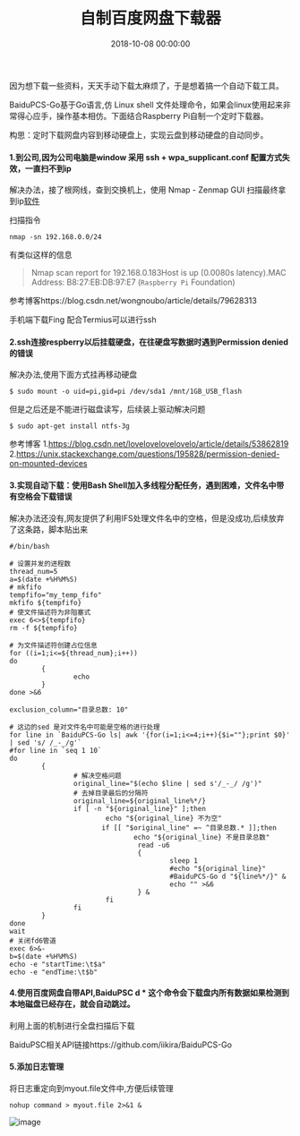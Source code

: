 ﻿---
layout: post
title: 自制百度网盘下载器
date: 2018-10-08 00:00:00
categories: 物联网
tags: Raspberry Pi
---

因为想下载一些资料，天天手动下载太麻烦了，于是想着搞一个自动下载工具。

BaiduPCS-Go基于Go语言,仿 Linux shell 文件处理命令，如果会linux使用起来非常得心应手，操作基本相仿。下面结合Raspberry Pi自制一个定时下载器。

构思：定时下载网盘内容到移动硬盘上，实现云盘到移动硬盘的自动同步。

#### 1.到公司,因为公司电脑是window 采用 ssh + wpa_supplicant.conf 配置方式失效，一直扫不到ip

解决办法，接了根网线，查到交换机上，使用 Nmap - Zenmap GUI 扫描最终拿到ip[软件](https://nmap.org/download.html)

扫描指令

```shell
nmap -sn 192.168.0.0/24
```

有类似这样的信息 

> Nmap scan report for 192.168.0.183Host is up (0.0080s latency).MAC Address: B8:27:EB:DB:97:E7 (``Raspberry Pi`` Foundation)

参考博客https://blog.csdn.net/wongnoubo/article/details/79628313

手机端下载Fing 配合Termius可以进行ssh

#### 2.ssh连接respberry以后挂载硬盘，在往硬盘写数据时遇到Permission denied的错误

解决办法,使用下面方式挂再移动硬盘

```shell
$ sudo mount -o uid=pi,gid=pi /dev/sda1 /mnt/1GB_USB_flash
```

但是之后还是不能进行磁盘读写，后续装上驱动解决问题

```shell
$ sudo apt-get install ntfs-3g
```

参考博客
1.https://blog.csdn.net/lovelovelovelovelo/article/details/53862819
2.https://unix.stackexchange.com/questions/195828/permission-denied-on-mounted-devices

#### 3.实现自动下载：使用Bash Shell加入多线程分配任务，遇到困难，文件名中带有空格会下载错误

解决办法还没有,网友提供了利用IFS处理文件名中的空格，但是没成功,后续放弃了这条路，脚本贴出来

```shell
#/bin/bash

# 设置并发的进程数
thread_num=5
a=$(date +%H%M%S)
# mkfifo
tempfifo="my_temp_fifo"
mkfifo ${tempfifo}
# 使文件描述符为非阻塞式
exec 6<>${tempfifo}
rm -f ${tempfifo}

# 为文件描述符创建占位信息
for ((i=1;i<=${thread_num};i++))
do
        {
                echo 
        }
done >&6

exclusion_column="目录总数: 10"

# 这边的sed 是对文件名中可能是空格的进行处理
for line in `BaiduPCS-Go ls| awk '{for(i=1;i<=4;i++){$i=""};print $0}' | sed 's/ /_-_/g'`
#for line in `seq 1 10`
do
        {
                # 解决空格问题
                original_line="$(echo $line | sed s'/_-_/ /g')"
                # 去掉目录最后的分隔符
                original_line=${original_line%*/}
                if [ -n "${original_line}" ];then
                        echo "${original_line} 不为空"
                       if [[ "$original_line" =~ ^目录总数.* ]];then
                               echo "${original_line} 不是目录总数"
                                read -u6
                                {
                                        sleep 1
                                        #echo "${original_line}"
                                        #BaiduPCS-Go d "${line%*/}" &
                                        echo "" >&6
                                } &
                        fi
                fi
        }
done
wait
# 关闭fd6管道
exec 6>&-
b=$(date +%H%M%S)
echo -e "startTime:\t$a"
echo -e "endTime:\t$b"
```

#### 4.使用百度网盘自带API,BaiduPSC d * 这个命令会下载盘内所有数据如果检测到本地磁盘已经存在，就会自动跳过。 

利用上面的机制进行全盘扫描后下载

BaiduPSC相关API链接https://github.com/iikira/BaiduPCS-Go

#### 5.添加日志管理

将日志重定向到myout.file文件中,方便后续管理

```shell
nohup command > myout.file 2>&1 &
```

![image](http://ww1.sinaimg.cn/large/0066vfZIgy1fw0x9n3r63j30sn0jytbu.jpg)

